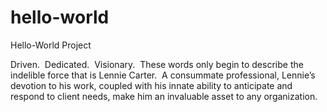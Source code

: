 # hello-world
Hello-World Project

Driven.  Dedicated.  Visionary.  These words only begin to describe the indelible force that is Lennie  Carter.  A consummate professional, Lennie’s devotion to his work, coupled with his innate ability to anticipate and respond to client needs, make him an invaluable asset to any organization.
